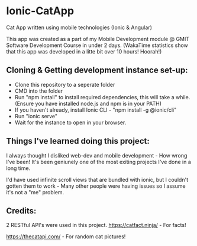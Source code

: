 # Ionic-CatApp
Cat App written using mobile technologies (Ionic &amp; Angular)

This app was created as a part of my Mobile Development module @ GMIT Software Development Course in under 2 days. (WakaTime statistics show that this app was developed in a litte bit over 10 hours! Hoorah!)

## Cloning & Getting development instance set-up:
* Clone this repository to a seperate folder
* CMD into the folder
* Run "npm install" to install required dependencies, this will take a while. (Ensure you have installed node.js and npm is in your PATH)
* If you haven't already, install Ionic CLI - "npm install -g @ionic/cli"
* Run "ionic serve"
* Wait for the instance to open in your browser.

## Things I've learned doing this project:
I always thought I disliked web-dev and mobile development - How wrong I've been! It's been geniunely one of the most exiting projects I've done in a long time.

I'd have used infinite scroll views that are bundled with ionic, but I couldn't gotten them to work - Many other people were having issues so I assume it's not a "me" problem.

## Credits:
2 RESTful API's were used in this project.
https://catfact.ninja/ - For facts!

https://thecatapi.com/ - For random cat pictures!

